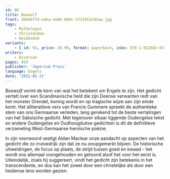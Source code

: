 ```yaml
---
id: 86
title: Beowulf
front: 3b040ffd-e4ea-4a06-889c-5751953c92ae.jpg
tags:
    - Mythologie
    - Christendom
    - Heidendom
variants:
    - { id: 92, price: 19.99, format: paperback, isbn: 978-1-922602-03-9 }
writers:
    - Diversen
pages: 454
publisher: 'Imperium Press'
language: Engels
date: '2021-05-21'
---
```


*Beowulf* vormt de kern van wat het betekent om Engels te zijn. Het gedicht vertelt over een Scandinavische held die zijn Deense verwanten redt van het monster Grendel, koning wordt en op tragische wijze aan zijn einde komt. Het alliteratieve vers van Francis Gummere spreekt de authentieke stem van ons Germaanse verleden, lang gerekend tot de beste vertalingen van het Saksische gedicht. Met tegenover elkaar liggende Oudengelse tekst en andere Oudengelse en Oudhoogduitse gedichten is dit de definitieve verzameling West-Germaanse heroïsche poëzie.

In zijn voorwoord vestigt Aidan Maclear onze aandacht op aspecten van het gedicht die zo invloedrijk zijn dat ze nu onopgemerkt blijven. De historische uitweidingen, de focus op plaats, de strijd tussen goed en kwaad - het wordt ons allemaal voorgehouden en getoond alsof het voor het eerst is. Uiteindelijk, zoals hij suggereert, vindt het gedicht zijn betekenis in het transcendente, en dus kan het zowel door een christelijke als door een heidense lens worden gezien.
